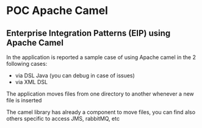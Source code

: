 # POC Apache Camel

## Enterprise Integration Patterns (EIP) using Apache Camel

In the application is reported a sample case of using Apache camel in the 2 following cases:

- via DSL Java (you can debug in case of issues)
- via XML DSL

The application moves files from one directory to another whenever a new file is inserted

The camel library has already a component to move files, you can find also others specific to access JMS, rabbitMQ, etc 